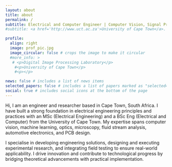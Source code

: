 ```yaml
---
layout: about
title: about
permalink: /
subtitle: Electrical and Computer Engineer | Computer Vision, Signal Processing, and Automotive Electronics
#subtitle: <a href='http://www.uct.ac.za'>University of Cape Town</a>. Electrical engineer at the University of Cape Town. 

profile:
  align: right
  image: prof_pic.jpg
  image_circular: false # crops the image to make it circular
  #more_info: >
   # <p>Digital Image Processing Laboratory</p>
    #<p>University of Cape Town</p>
    #<p></p>

news: false # includes a list of news items
selected_papers: false # includes a list of papers marked as "selected={true}"
social: true # includes social icons at the bottom of the page
---
```

Hi, I am an engineer and researcher based in Cape Town, South Africa. I have built a strong foundation in electrical engineering principles and practices with an MSc (Electrical Engineering) and a BSc Eng (Electrical and Computer) from the University of Cape Town. My expertise spans computer vision, machine learning, optics, microscopy, fluid stream analysis, automotive electronics, and PCB design.

I specialise in developing engineering solutions, designing and executing experimental research, and integrating field testing to ensure real-world applicability. I drive innovation and contribute to technological progress by bridging theoretical advancements with practical implementation.